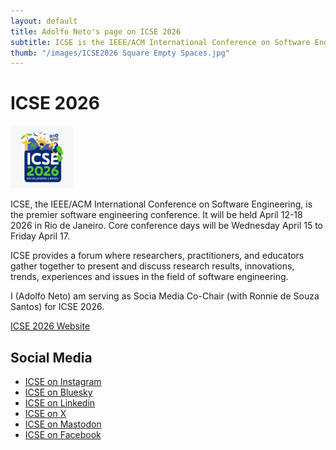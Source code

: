 ```yaml
---
layout: default
title: Adolfo Neto's page on ICSE 2026
subtitle: ICSE is the IEEE/ACM International Conference on Software Engineering
thumb: "/images/ICSE2026 Square Empty Spaces.jpg"
---
```


# ICSE 2026

<img src="/images/ICSE2026 Square Empty Spaces.jpg" alt="ICSE 2026 logo" width="100" height="100">

ICSE, the IEEE/ACM International Conference on Software Engineering, is the premier software engineering conference. It will be held April 12-18 2026 in Rio de Janeiro. Core conference days will be Wednesday April 15 to Friday April 17.

ICSE provides a forum where researchers, practitioners, and educators gather together to present and discuss research results, innovations, trends, experiences and issues in the field of software engineering.

I (Adolfo Neto) am serving as Socia Media Co-Chair (with Ronnie de Souza Santos) for ICSE 2026.

[ICSE 2026 Website](https://bit.ly/4kgiJnv)

## Social Media

- [ICSE on Instagram](https://bit.ly/4j0zhPx)
- [ICSE on Bluesky](https://bit.ly/3RUR8fD)
- [ICSE on Linkedin](https://bit.ly/43blsb0)
- [ICSE on X](https://bit.ly/4davaz3)
- [ICSE on Mastodon](https://bit.ly/3GMV27U)
- [ICSE on Facebook](https://bit.ly/43nGPXL)



